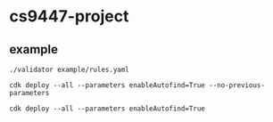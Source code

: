 # cs9447-project

## example
`./validator example/rules.yaml`

`cdk deploy --all --parameters enableAutofind=True --no-previous-parameters`

`cdk deploy --all --parameters enableAutofind=True`
